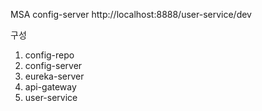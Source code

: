 MSA config-server 
http://localhost:8888/user-service/dev

구성
1. config-repo
2. config-server
3. eureka-server
4. api-gateway
5. user-service
   
